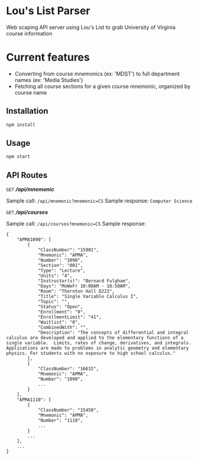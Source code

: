 # Lou's List Parser

Web scaping API server using Lou's List to grab University of Virginia course information

# Current features
* Converting from course mnemonics (ex: 'MDST') to full department names (ex: 'Media Studies')
* Fetching all course sections for a given course mnemonic, organized by course name

## Installation

```bash
npm install
```

## Usage

```bash
npm start
```
## API Routes
`GET` ***/api/mnemonic***

Sample call: `/api/mnemonic?mnemonic=CS`
Sample response: `Computer Science`

`GET` ***/api/courses***

Sample call: `/api/courses?mnemonic=CS`
Sample response:
```
{
    "APMA1090": [
        {
            "ClassNumber": "15901",
            "Mnemonic": "APMA",
            "Number": "1090",
            "Section": "001",
            "Type": "Lecture",
            "Units": "4",
            "Instructor(s)": "Bernard Fulgham",
            "Days": "MoWeFr 10:00AM - 10:50AM",
            "Room": "Thornton Hall D223",
            "Title": "Single Variable Calculus I",
            "Topic": "",
            "Status": "Open",
            "Enrollment": "0",
            "EnrollmentLimit": "41",
            "Waitlist": "0",
            "CombinedWith": "",
            "Description": "The concepts of differential and integral calculus are developed and applied to the elementary functions of a single variable.  Limits, rates of change, derivatives, and integrals.  Applications are made to problems in analytic geometry and elementary physics. For students with no exposure to high school calculus."
        },
        {
            "ClassNumber": "16632",
            "Mnemonic": "APMA",
            "Number": "1090",
            ...
        }
    ],
    "APMA1110": [
        {
            "ClassNumber": "15450",
            "Mnemonic": "APMA",
            "Number": "1110",
            ...
        }
        ...
    ],
    ...
}
```
